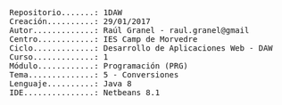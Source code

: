 <pre>
Repositorio.......: 1DAW
Creación..........: 29/01/2017
Autor.............: Raúl Granel - raul.granel@gmail
Centro............: IES Camp de Morvedre
Ciclo.............: Desarrollo de Aplicaciones Web - DAW
Curso.............: 1
Módulo............: Programación (PRG)
Tema..............: 5 - Conversiones
Lenguaje..........: Java 8
IDE...............: Netbeans 8.1
<pre>
